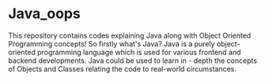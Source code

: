 # Java_oops
This repository contains codes explaining Java along with Object Oriented Programming concepts!
So firstly what's Java? Java is a purely object-oriented programming language which is used for various frontend and backend developments.
Java could be used to learn in - depth the concepts of Objects and Classes relating the code to real-world circumstances.
